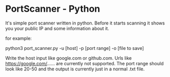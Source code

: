 # PortScanner - Python

It's simple port scanner written in python. Before it starts scanning it shows you your public IP and some information about it.

for example:

python3 port_scanner.py -u [host] -p [port range] -o [file to save]

Write the host input like google.com or github.com. Urls like https://google.com/...... are currently not supported.
The port range should look like 20-50 and the output is currently just in a normal .txt file.
